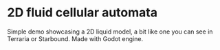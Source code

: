 2D fluid cellular automata
=============================

Simple demo showcasing a 2D liquid model, a bit like one you can see in Terraria or Starbound.
Made with Godot engine.

